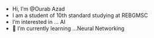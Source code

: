 -  Hi, I’m @Ourab Azad
- I am a student of 10th standard studying at REBGMSC
-  I’m interested in ... AI
- 🌱 I’m currently learning ...Neural Networking


<!---
aourab/aourab is a ✨ special ✨ repository because its `README.md` (this file) appears on your GitHub profile.
You can click the Preview link to take a look at your changes.
--->
